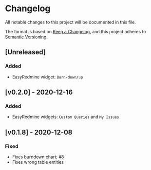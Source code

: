 # Changelog
All notable changes to this project will be documented in this file.

The format is based on [Keep a Changelog](https://keepachangelog.com/en/1.0.0/),
and this project adheres to [Semantic Versioning](https://semver.org/spec/v2.0.0.html).

## [Unreleased]
### Added
- EasyRedmine widget: `Burn-down/up`

## [v0.2.0] - 2020-12-16
### Added
- EasyRedmine widgets: `Custom Queries` and `My Issues`

## [v0.1.8] - 2020-12-08

### Fixed
- Fixes burndown chart; #8
- Fixes wrong table entities
